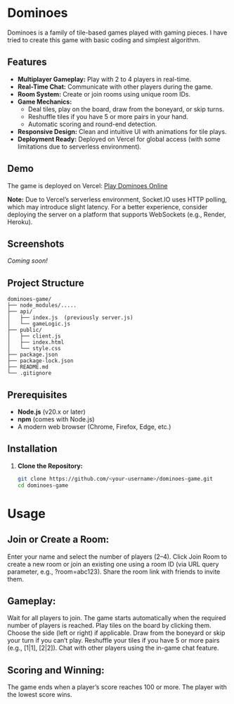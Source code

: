 # Dominoes
Dominoes is a family of tile-based games played with gaming pieces. I have tried to create this game with basic coding and simplest algorithm.  

## Features

- **Multiplayer Gameplay:** Play with 2 to 4 players in real-time.
- **Real-Time Chat:** Communicate with other players during the game.
- **Room System:** Create or join rooms using unique room IDs.
- **Game Mechanics:**
  - Deal tiles, play on the board, draw from the boneyard, or skip turns.
  - Reshuffle tiles if you have 5 or more pairs in your hand.
  - Automatic scoring and round-end detection.
- **Responsive Design:** Clean and intuitive UI with animations for tile plays.
- **Deployment Ready:** Deployed on Vercel for global access (with some limitations due to serverless environment).

## Demo

The game is deployed on Vercel: [Play Dominoes Online](https://dominoes-antu.vercel.app/)

**Note:** Due to Vercel’s serverless environment, Socket.IO uses HTTP polling, which may introduce slight latency. For a better experience, consider deploying the server on a platform that supports WebSockets (e.g., Render, Heroku).

## Screenshots

*Coming soon!*

## Project Structure
```
dominoes-game/
├── node_modules/.....
├── api/
│   ├── index.js  (previously server.js)
│   └── gameLogic.js
├── public/
│   ├── client.js
│   ├── index.html
│   └── style.css
├── package.json
├── package-lock.json
├── README.md
└── .gitignore
```

## Prerequisites

- **Node.js** (v20.x or later)
- **npm** (comes with Node.js)
- A modern web browser (Chrome, Firefox, Edge, etc.)

## Installation

1. **Clone the Repository:**
   ```bash
   git clone https://github.com/<your-username>/dominoes-game.git
   cd dominoes-game
   ```
# Usage

## Join or Create a Room:

Enter your name and select the number of players (2–4).
Click Join Room to create a new room or join an existing one using a room ID (via URL query parameter, e.g., ?room=abc123).
Share the room link with friends to invite them.

## Gameplay:

Wait for all players to join. The game starts automatically when the required number of players is reached.
Play tiles on the board by clicking them. Choose the side (left or right) if applicable.
Draw from the boneyard or skip your turn if you can’t play.
Reshuffle your tiles if you have 5 or more pairs (e.g., [1|1], [2|2]).
Chat with other players using the in-game chat feature.

## Scoring and Winning:

The game ends when a player’s score reaches 100 or more.
The player with the lowest score wins.
